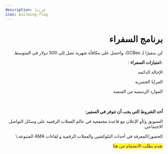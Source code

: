 ```yaml
---
description: قريبا
icon: building-flag
---
```

<div dir="rtl" style="text-align: right;">

# برنامج السفراء

كن سفيرًا لـ GCBex، واحصل على مكافأة شهرية تصل إلى 500 دولار في المتوسط.

**-امتيازات السفراء** :

الإحالة الدائمه

المزايا الحصرية

الموارد الرسمية من المنصة



\
\
**أحد الشروط التي يجب أن تتوفر في السفير:**

التسويق و/أو الإعلان مع قاعدة مجتمعية في عالم العملات الرقمية على وسائل التواصل الاجتماعي.

الحضور/المعرفة في أحداث البلوكشين والعملات الرقمية و لقاءات AMA المتنوعة.\


<mark style="color:purple;">تقدم بطلب الانضمام من هنا</mark>

</div>




